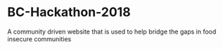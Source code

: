 # BC-Hackathon-2018
A community driven website that is used to help bridge the gaps in food insecure communities
